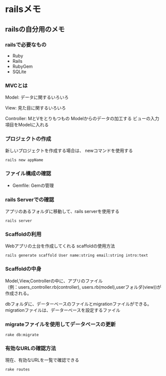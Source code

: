 # railsメモ

## railsの自分用のメモ


### railsで必要なもの

* Ruby
* Rails
* RubyGem
* SQLite

### MVCとは

Model: データに関するいろいろ

View: 見た目に関するいろいろ

Controller: MとVをとりもつもの
Modelからのデータの加工する
ビューの入力項目をModelに入れる

### プロジェクトの作成

新しいプロジェクトを作成する場合は、 newコマンドを使用する

    rails new appName

### ファイル構成の確認

* Gemfile: Gemの管理


### rails Serverでの確認

アプリのあるフォルダに移動して、rails serverを使用する

    rails server


### Scaffoldの利用
Webアプリの土台を作成してくれる scaffoldの使用方法

    rails generate scaffold User name:string email:string intro:text


### Scaffoldの中身

Model,View,Controllerの中に、アプリのファイル  
（例：users_controller.rb(controller), users.rb(model),userフォルダ(view))が作成される。

dbフォルダに、データーベースのファイルとmigrationファイルができる。  
migrationファイルは、データーベースを設定するファイル

### migrateファイルを使用してデータベースの更新

    rake db:migrate

### 有効なURLの確認方法
現在、有効なURLを一覧で確認できる

    rake routes




